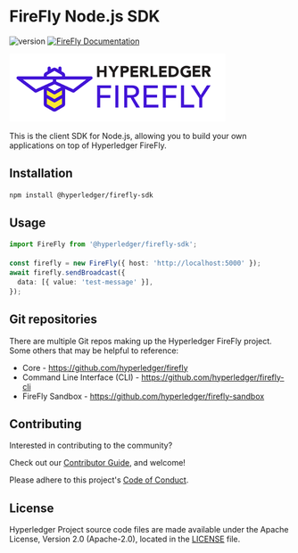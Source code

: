 # FireFly Node.js SDK

![version](https://img.shields.io/github/package-json/v/hyperledger/firefly-sdk-nodejs?label=firefly-sdk-nodejs)
[![FireFly Documentation](https://img.shields.io/static/v1?label=FireFly&message=documentation&color=informational)](https://hyperledger.github.io/firefly//)

![Hyperledger FireFly](./images/hyperledger_firefly_logo.png)

This is the client SDK for Node.js, allowing you to build your own applications on top of Hyperledger FireFly.

## Installation

```bash
npm install @hyperledger/firefly-sdk
```

## Usage

```typescript
import FireFly from '@hyperledger/firefly-sdk';

const firefly = new FireFly({ host: 'http://localhost:5000' });
await firefly.sendBroadcast({
  data: [{ value: 'test-message' }],
});
```

## Git repositories

There are multiple Git repos making up the Hyperledger FireFly project. Some others
that may be helpful to reference:

- Core - https://github.com/hyperledger/firefly
- Command Line Interface (CLI) - https://github.com/hyperledger/firefly-cli
- FireFly Sandbox - https://github.com/hyperledger/firefly-sandbox

## Contributing

Interested in contributing to the community?

Check out our [Contributor Guide](https://hyperledger.github.io/firefly/contributors/contributors.html), and welcome!

Please adhere to this project's [Code of Conduct](CODE_OF_CONDUCT.md).

## License

Hyperledger Project source code files are made available under the Apache License, Version 2.0 (Apache-2.0), located in the [LICENSE](LICENSE) file.
